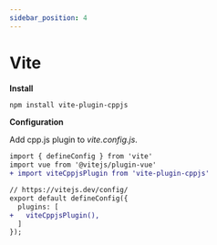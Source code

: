 ```yaml
---
sidebar_position: 4
---
```


# Vite

**Install**

```bash npm2yarn
npm install vite-plugin-cppjs
```

**Configuration**

Add cpp.js plugin to _vite.config.js_.

```diff
import { defineConfig } from 'vite'
import vue from '@vitejs/plugin-vue'
+ import viteCppjsPlugin from 'vite-plugin-cppjs'

// https://vitejs.dev/config/
export default defineConfig({
  plugins: [
+   viteCppjsPlugin(),
  ]
});
```
